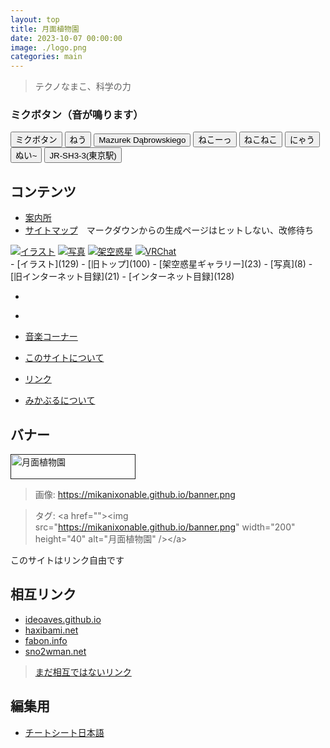 ```yaml
---
layout: top
title: 月面植物園
date: 2023-10-07 00:00:00
image: ./logo.png
categories: main
---
```

<blockquote>
  <p id="quote">テクノなまこ、科学の力</p>
</blockquote>

  ### ミクボタン（音が鳴ります）
  <div class="mikuButton">
    <button onclick="btn('1.mp3', this)">ミクボタン</button>
    <button onclick="btn('2.mp3', this)">ねう</button>
    <button onclick="btn('3.mp3', this)">Mazurek Dąbrowskiego</button>
    <button onclick="btn('4.mp3', this)">ねこーっ</button>
    <button onclick="btn('5.mp3', this)">ねこねこ</button>
    <button onclick="btn('6.mp3', this)">にゃう</button>
    <button onclick="btn('7.mp3', this)">ぬい~</button>
    <button onclick="btn('21.mp3', this)">JR-SH3-3(東京駅)</button>
  </div>


## コンテンツ
- [案内所](144)
- [サイトマップ](1)　マークダウンからの生成ページはヒットしない、改修待ち
<div class="row">
<a href="./129" class="linkcard"><img src="./illusts/501.png">イラスト</a>
<a href="./8" class="linkcard"><img src="./photos/2.png">写真</a>
<a href="./129" class="linkcard"><img src="./illusts/298.png">架空惑星</a>
<a href="./22" class="linkcard"><img src="./assets/3.png">VRChat</a>
</div>
- [イラスト](129)
- [旧トップ](100)
- [架空惑星ギャラリー](23)
- [写真](8)
- [旧インターネット目録](21)
- [インターネット目録](128)

- []()
- []()



- [音楽コーナー](145)
- [このサイトについて](37)
- [リンク](142)
- [みかぶるについて](143)


## バナー
<a href=""><img src="https://mikanixonable.github.io/banner.png" width="200" height="40" alt="月面植物園" /></a>  
> 画像: https://mikanixonable.github.io/banner.png  

>タグ: &lt;a href="">&lt;img src="https://mikanixonable.github.io/banner.png" width="200" height="40" alt="月面植物園" />&lt;/a>

このサイトはリンク自由です

## 相互リンク
- [ideoaves.github.io](https://ideoaves.github.io/)
- [haxibami.net](https://haxibami.net/)
- [fabon.info](https://fabon.info)
- [sno2wman.net](https://sno2wman.net/)
>[まだ相互ではないリンク](142)


## 編集用

- [チートシート日本語](https://gist.github.com/mignonstyle/083c9e1651d7734f84c99b8cf49d57fa)



